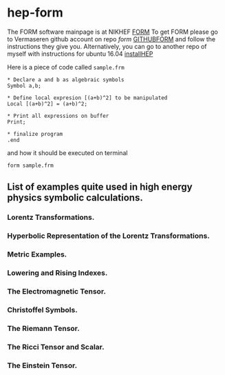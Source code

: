 # hep-form
The FORM software mainpage is at NIKHEF
[FORM](http://www.nikhef.nl/~form/)
To get FORM please go to Vermaseren github account on repo *form*
[GITHUBFORM](https://github.com/vermaseren/form)
and follow the instructions they give you. Alternatively, you can go to another repo of myself
with instructions for ubuntu 16.04
[installHEP](http://github.com/faquinonez/installHEP#install-formFORM)

Here is a piece of code called `sample.frm`
```Form
* Declare a and b as algebraic symbols
Symbol a,b;

* Define local expresion [(a+b)^2] to be manipulated
Local [(a+b)^2] = (a+b)^2;

* Print all expressions on buffer
Print;

* finalize program
.end
```
and how it should be executed on terminal
```bash
form sample.frm
```

## List of examples quite used in high energy physics symbolic calculations.

### Lorentz Transformations.
### Hyperbolic Representation of the Lorentz Transformations.
### Metric Examples.
### Lowering and Rising Indexes.
### The Electromagnetic Tensor.
### Christoffel Symbols.
### The Riemann Tensor.
### The Ricci Tensor and Scalar.
### The Einstein Tensor.
